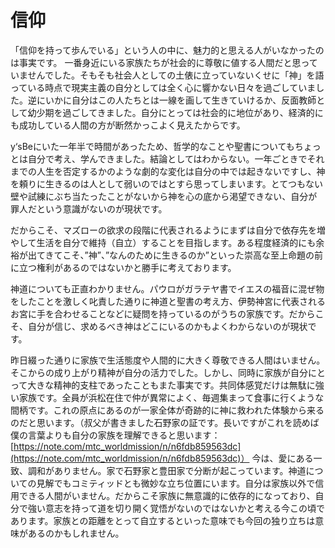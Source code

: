 # 信仰

「信仰を持って歩んでいる」という人の中に、魅力的と思える人がいなかったのは事実です。
一番身近にいる家族たちが社会的に尊敬に値する人間だと思っていませんでした。そもそも社会人としての土俵に立っていないくせに「神」を語っている時点で現実主義の自分としては全く心に響かない日々を過ごしていました。逆にいかに自分はこの人たちとは一線を画して生きていけるか、反面教師として幼少期を過ごしてきました。自分にとっては社会的に地位があり、経済的にも成功している人間の方が断然かっこよく見えたからです。

y‘sBeにいた一年半で時間があったため、哲学的なことや聖書についてもちょっとは自分で考え、学んできました。結論としてはわからない。一年ごときでそれまでの人生を否定するかのような劇的な変化は自分の中では起きないですし、神を頼りに生きるのは人として弱いのではとすら思ってしまいます。とてつもない壁や試練にぶち当たったことがないから神を心の底から渇望できない、自分が罪人だという意識がないのが現状です。

だからこそ、マズローの欲求の段階に代表されるようにまずは自分で依存先を増やして生活を自分で維持（自立）することを目指します。ある程度経済的にも余裕が出てきてこそ、”神”、”なんのために生きるのか”といった崇高な至上命題の前に立つ権利があるのではないかと勝手に考えております。

神道についても正直わかりません。パウロがガラテヤ書でイエスの福音に混ぜ物をしたことを激しく叱責した通りに神道と聖書の考え方、伊勢神宮に代表されるお宮に手を合わせることなどに疑問を持っているのがうちの家族です。だからこそ、自分が信じ、求めるべき神はどこにいるのかもよくわからないのが現状です。

昨日綴った通りに家族で生活態度や人間的に大きく尊敬できる人間はいません。そこからの成り上がり精神が自分の活力でした。しかし、同時に家族が自分にとって大きな精神的支柱であったこともまた事実です。共同体感覚だけは無駄に強い家族です。全員が浜松在住で仲が異常によく、毎週集まって食事に行くような間柄です。これの原点にあるのが一家全体が奇跡的に神に救われた体験から来るのだと思います。（叔父が書きました石野家の証です。長いですがこれを読めば僕の言葉よりも自分の家族を理解できると思います：[https://note.com/mtc_worldmission/n/n6fdb859563dc](https://note.com/mtc_worldmission/n/n6fdb859563dc)）
今は、愛にある一致、調和がありません。家で石野家と豊田家で分断が起こっています。神道についての見解でもコミティッドとも微妙な立ち位置にいます。自分は家族以外で信用できる人間がいません。だからこそ家族に無意識的に依存的になっており、自分で強い意志を持って道を切り開く覚悟がないのではないかと考える今この頃であります。家族との距離をとって自立するといった意味でも今回の独り立ちは意味があるのかもしれません。